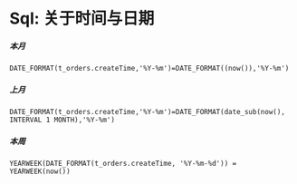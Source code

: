 
# Sql: 关于时间与日期

##### 本月

`DATE_FORMAT(t_orders.createTime,'%Y-%m')=DATE_FORMAT((now()),'%Y-%m')`

##### 上月

`DATE_FORMAT(t_orders.createTime,'%Y-%m')=DATE_FORMAT(date_sub(now(), INTERVAL 1 MONTH),'%Y-%m')`

##### 本周

`YEARWEEK(DATE_FORMAT(t_orders.createTime, '%Y-%m-%d')) = YEARWEEK(now())`